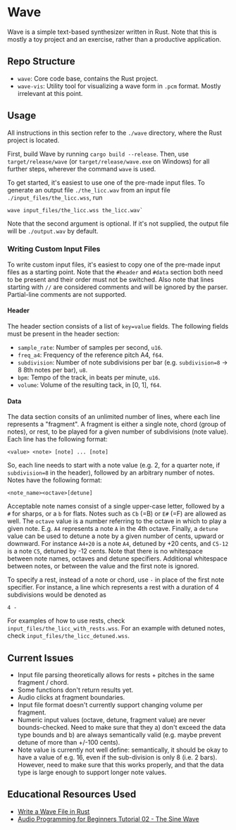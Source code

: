 # Wave
Wave is a simple text-based synthesizer written in Rust. Note that this is mostly a toy project and an exercise, rather than a productive application.

## Repo Structure
- `wave`: Core code base, contains the Rust project.
- `wave-vis`: Utility tool for visualizing a wave form in `.pcm` format. Mostly irrelevant at this point.

## Usage
All instructions in this section refer to the `./wave` directory, where the Rust project is located. 

First, build Wave by running `cargo build --release`. Then, use `target/release/wave` (or `target/release/wave.exe` on Windows) for all further steps, wherever the command `wave` is used.

To get started, it's easiest to use one of the pre-made input files. To generate an output file `./the_licc.wav` from an input file `./input_files/the_licc.wss`, run

```
wave input_files/the_licc.wss the_licc.wav`
```

Note that the second argument is optional. If it's not supplied, the output file will be `./output.wav` by default.

### Writing Custom Input Files
To write custom input files, it's easiest to copy one of the pre-made input files as a starting point. Note that the `#header` and `#data` section both need to be present and their order must not be switched. Also note that lines starting with `//` are considered comments and will be ignored by the parser. Partial-line comments are not supported.

#### Header
The header section consists of a list of `key=value` fields. The following fields must be present in the header section:
- `sample_rate`: Number of samples per second, `u16`.
- `freq_a4`: Frequency of the reference pitch A4, `f64`.
- `subdivision`: Number of note subdivisions per bar (e.g. `subdivision=8` -> 8 8th notes per bar), `u8`.
- `bpm`: Tempo of the track, in beats per minute, `u16`.
- `volume`: Volume of the resulting tack, in [0, 1], `f64`.

#### Data
The data section consits of an unlimited number of lines, where each line represents a "fragment". A fragment is either a single note, chord (group of notes), or rest, to be played for a given number of subdivisions (note value). Each line has the following format:

`<value> <note> [note] ... [note]`

So, each line needs to start with a note value (e.g. 2, for a quarter note, if `subdivision=8` in the header), followed by an arbitrary number of notes. Notes have the following format:

`<note_name><octave>[detune]`

Acceptable note names consist of a single upper-case letter, followed by a `#` for sharps, or a `b` for flats. Notes such as `Cb` (=B) or `E#` (=F) are allowed as well. The `octave` value is a number referring to the octave in which to play a given note. E.g. `A4` represents a note `A` in the 4th octave. Finally, a `detune` value can be used to detune a note by a given number of cents, upward or downward. For instance `A4+20` is a note `A4`, detuned by +20 cents, and `C5-12` is a note `C5`, detuned by -12 cents. Note that there is no whitespace between note names, octaves and detune specifiers. Additional whitespace between notes, or between the value and the first note is ignored.

To specify a rest, instead of a note or chord, use `-` in place of the first note specifier. For instance, a line which represents a rest with a duration of 4 subdivisions would be denoted as

`4 -`

For examples of how to use rests, check `input_files/the_licc_with_rests.wss`. For an example with detuned notes, check `input_files/the_licc_detuned.wss`.

## Current Issues
- Input file parsing theoretically allows for rests + pitches in the same fragment / chord.
- Some functions don't return results yet.
- Audio clicks at fragment boundaries.
- Input file format doesn't currently support changing volume per fragment.
- Numeric input values (octave, detune, fragment value) are never bounds-checked. Need to make sure that they a) don't exceed the data type bounds and b) are always semantically valid (e.g. maybe prevent detune of more than +/-100 cents).
- Note value is currently not well define: semantically, it should be okay to have a value of e.g. 16, even if the sub-division is only 8 (i.e. 2 bars). However, need to make sure that this works properly, and that the data type is large enough to support longer note values.

## Educational Resources Used
- [Write a Wave File in Rust](https://www.youtube.com/watch?v=odeWLp96fdo)
- [Audio Programming for Beginners Tutorial 02 - The Sine Wave](https://www.youtube.com/watch?v=Yk9CRHntoiI)
